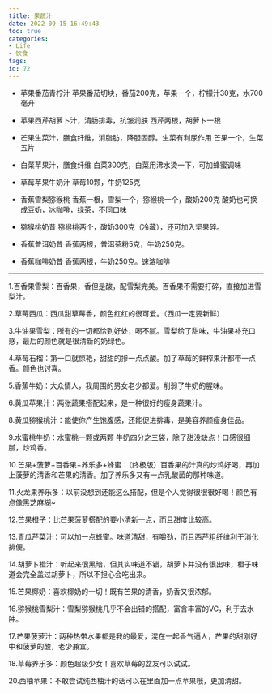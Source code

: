 ```yaml
---
title: 果蔬汁
date: 2022-09-15 16:49:43
toc: true
categories:
- Life
- 饮食
tags:
id: 72
---
```


- 苹果番茄青柠汁
苹果番茄切块，番茄200克，苹果一个，柠檬汁30克，水700毫升

<!--more-->

- 苹果西芹胡萝卜汁，清肠排毒，抗皱润肤
西芹两根，胡萝卜一根

- 芒果生菜汁，膳食纤维，消脂肪，降胆固醇。生菜有利尿作用
芒果一个，生菜五片

- 白菜苹果汁，膳食纤维
白菜300克，白菜用沸水烫一下，可加蜂蜜调味

- 草莓苹果牛奶汁
草莓10颗，牛奶125克

- 香蕉雪梨猕猴桃
香蕉一根，雪梨一个，猕猴桃一个，酸奶200克
酸奶也可换成豆奶，冰咖啡，绿茶，不同口味

- 猕猴桃奶昔
猕猴桃两个，酸奶300克（冷藏），还可加入坚果碎。

- 香蕉普洱奶昔
香蕉两根，普洱茶粉5克，牛奶250克。

- 香蕉咖啡奶昔
香蕉两根，牛奶250克。速溶咖啡

---


1.百香果雪梨：百香果，香但是酸，配雪梨完美。百香果不需要打碎，直接加进雪梨汁。

2.草莓西瓜：西瓜甜草莓香，颜色红红的很可爱。（西瓜一定要新鲜）

3.牛油果雪梨：所有的一切都恰到好处，喝不腻。雪梨给了甜味，牛油果补充口感，最后的颜色就是很清新的奶绿色。

4.草莓石榴：第一口就惊艳，甜甜的掺一点点酸。加了草莓的鲜榨果汁都带一点香。颜色也讨喜。

5.香蕉牛奶：大众情人，我周围的男女老少都爱。削弱了牛奶的腥味。

6.黄瓜苹果汁：两张蔬果搭配起来，是一种很好的瘦身蔬果汁。

8.黄瓜猕猴桃汁：能使你产生饱腹感，还能促进排毒，是美容养颜瘦身佳品。

9.水蜜桃牛奶：水蜜桃一颗或两颗 牛奶四分之三袋，除了甜没缺点！口感很细腻，炒鸡香。

10.芒果+菠萝+百香果+养乐多+蜂蜜：（终极版）百香果的汁真的炒鸡好喝，再加上菠萝的清香和芒果的清香。加了养乐多又有一点乳酸菌的那种味道。

11.火龙果养乐多：以前没想到还能这么搭配，但是个人觉得很很很好喝！颜色有点像黑芝麻糊~

12.芒果橙子：比芒果菠萝搭配的要小清新一点，而且甜度比较高。

13.青瓜芹菜汁：可以加一点蜂蜜。味道清甜，有嚼劲，而且西芹粗纤维利于消化排便。

14.胡萝卜橙汁：听起来很黑暗，但其实味道不错，胡萝卜并没有很出味，橙子味道会完全盖过胡萝卜，所以不担心会吃出来。

15.芒果椰奶：喜欢椰奶的一切！既有芒果的清香，奶香又很浓郁。

16.猕猴桃雪梨汁：雪梨猕猴桃几乎不会出错的搭配，富含丰富的VC，利于去水肿。

17.芒果菠萝汁：两种热带水果都是我的最爱，混在一起香气逼人，芒果的甜刚好中和菠萝的酸，老少兼宜。

18.草莓养乐多：颜色超级少女！喜欢草莓的盆友可以试试。

20.西柚苹果：不敢尝试纯西柚汁的话可以在里面加一点苹果哦，更加清甜。


